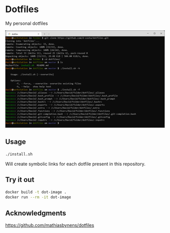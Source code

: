 # Dotfiles

My personal dotfiles

![shell screenshot](assets/screenshot.png)

## Usage

```bash
./install.sh
```

Will create symbolic links for each dotfile present in this repository.


## Try it out

```bash
docker build -t dot-image .
docker run --rm -it dot-image
```

## Acknowledgments

https://github.com/mathiasbynens/dotfiles
